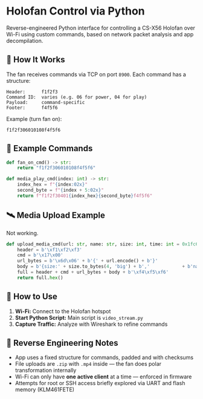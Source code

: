 # Holofan Control via Python

Reverse-engineered Python interface for controlling a CS-X56 Holofan over Wi-Fi using custom commands, based on network packet analysis and app decompilation.

## 📡 How It Works

The fan receives commands via TCP on port `8900`. Each command has a structure:

```
Header:      f1f2f3
Command ID:  varies (e.g. 06 for power, 04 for play)
Payload:     command-specific
Footer:      f4f5f6
```

Example (turn fan on):
```
f1f2f306010108f4f5f6
```

## 📂 Example Commands

```python
def fan_on_cmd() -> str:
    return "f1f2f306010108f4f5f6"

def media_play_cmd(index: int) -> str:
    index_hex = f"{index:02x}"
    second_byte = f"{index + 5:02x}"
    return f"f1f2f30401{index_hex}{second_byte}f4f5f6"
```

## 🛰️ Media Upload Example
Not working.

```python
def upload_media_cmd(url: str, name: str, size: int, time: int = 0x1fc62c) -> str:
    header = b'\xf1\xf2\xf3'
    cmd = b'\x17\x00'
    url_bytes = b'\x6d\x06' + b'{' + url.encode() + b'}'
    body = b'{size:' + size.to_bytes(4, 'big') + b','            + b'name:"' + name.encode() + b'",'            + b'time:' + time.to_bytes(4, 'big') + b','            + b'song:"' + name.encode() + b'"}'
    full = header + cmd + url_bytes + body + b'\xf4\xf5\xf6'
    return full.hex()
```

## 🧪 How to Use

1. **Wi-Fi:** Connect to the Holofan hotspot
2. **Start Python Script:** Main script is `video_stream.py`
4. **Capture Traffic:** Analyze with Wireshark to refine commands

## 🧠 Reverse Engineering Notes

- App uses a fixed structure for commands, padded and with checksums
- File uploads are `.zip` with `.mp4` inside — the fan does polar transformation internally
- Wi-Fi can only have **one active client** at a time — enforced in firmware
- Attempts for root or SSH access briefly explored via UART and flash memory (KLM461FETE)

